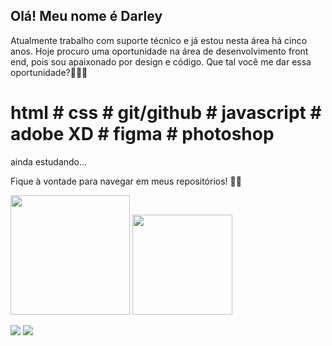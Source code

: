 
## Olá! Meu nome é Darley 

Atualmente trabalho com suporte técnico e já estou nesta área há cinco anos. Hoje procuro uma oportunidade na área de desenvolvimento front end, pois sou apaixonado por design e código. Que tal você me dar essa oportunidade?️🙋🏽‍♂️

# html # css # git/github # javascript # adobe XD # figma # photoshop
ainda estudando...

Fique à vontade para navegar em meus repositórios! 🖖🏾

<img height="191em" src="https://github-readme-stats.vercel.app/api?username=darleyszasva&show_icons=true&theme=dark&include_all_commits=true&count_private=true"/>
  <img height="160em" src="https://github-readme-stats.vercel.app/api/top-langs/?username=darleyszasva&layout=compact&langs_count=7&theme=dark"/>
</div>

  <a href = "mailto:darleyszasva@gmail.com"><img src="https://img.shields.io/badge/-Gmail-%23333?style=for-the-badge&logo=gmail&logoColor=white" target="_blank"></a>
  <a href="hhttps://www.linkedin.com/in/darleysouzasilva/" target="_blank"><img src="https://img.shields.io/badge/-LinkedIn-%230077B5?style=for-the-badge&logo=linkedin&logoColor=white" target="_blank"></a> 
